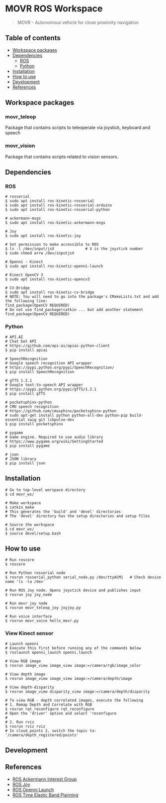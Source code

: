 # MOVR ROS Workspace
> MOVR - Autonomous vehicle for close proximity navigation

## Table of contents

- [Workspace packages](#workspace-packages)
- [Dependencies](#dependencies)
  - [ROS](#ros)
  - [Python](#python)
- [Installation](#installation)
- [How to use](#how-to-use)
- [Development](#development)
- [References](#references)

## Workspace packages

### movr_teleop
Package that contains scripts to teleoperate via joystick, keyboard and speech

### movr_vision
Package that contains scripts related to vision sensors.

## Dependencies

### ROS

```
# rosserial
$ sudo apt install ros-kinetic-rosserial
$ sudo apt install ros-kinetic-rosserial-arduino 
$ sudo apt install ros-kinetic-rosserial-python
```

```
# ackermann-msgs
$ sudo apt install ros-kinetic-ackermann-msgs
```

```
# Joy
$ sudo apt install ros-kinetic-joy

# Set permission to make accessible to ROS
$ ls -l /dev/input/jsX              # X is the joystick number
$ sudo chmod a+rw /dev/inputjsX
```

```
# Openni - Kinect
$ sudo apt install ros-kinetic-openni-launch
```

```
# Kinect OpenCV 3
$ sudo apt install ros-kinetic-opencv3
```

```
# CV-Bridge
$ sudo apt install ros-kinetic-cv-bridge
# NOTE: You will need to go into the package's CMakeLists.txt and add the following line:
find_package(OpenCV REQUIRED)
# Do not use find_package(catkin ... but add another statement find_package(OpenCV REQUIRED)
```

### Python

```
# API.AI
# Chat bot API
# https://github.com/api-ai/apiai-python-client
$ pip install apiai
```

```
# SpeechRecognition
# Google speech recognition API wrapper
# https://pypi.python.org/pypi/SpeechRecognition/
$ pip install SpeechRecognition
```

```
# gTTS 1.2.1
# Google text-to-speech API wrapper
# https://pypi.python.org/pypi/gTTS/1.2.1
$ pip install gTTS
```

```
# pocketsphinx-python
# CMU speech recognition
# https://github.com/cmusphinx/pocketsphinx-python
# sudo apt-get install python python-all-dev python-pip build-essential swig git libpulse-dev
$ pip install pocketsphinx
```

```
# pygame
# Game engine. Required to use audio library
# https://www.pygame.org/wiki/GettingStarted
$ pip install pygame
```

```
# json
# JSON library
$ pip install json
```

## Installation

```
# Go to top-level worspace directory
$ cd movr_ws/
```

```
# Make workspace
$ catkin_make
# This generates the 'build' and 'devel' directories
# The 'devel' directory has the setup directories and setup files
```

```
# Source the workspace
$ cd movr_ws/
$ source devel/setup.bash
```

## How to use
```
# Run roscore
$ roscore
```

```
# Run Python rosserial node
$ rosrun rosserial_python serial_node.py /dev/ttyACM1   # Check device name 'ls -la /dev'
```

```
# Run ROS Joy node. Opens joystick device and publishes input
$ rosrun joy joy_node
```

```
# Run movr joy node
$ rosrun movr_teleop_joy joyjoy.py
```

```
# Run voice interface
$ rosrun movr_voice hello_movr.py
```

### View Kinect sensor

```
# Launch openni
# Execute this first before running any of the commands below
$ roslaunch openni_launch openni.launch
```

```
# View RGB image
$ rosrun image_view image_view image:=/camera/rgb/image_color
```

```
# View depth image
$ rosrun image_view image_view image:=/camera/depth/image
```

```
# View depth-disparity
$ rosrun image_view disparity_view image:=/camera/depth/disparity
```

```
# To view RGB - depth correlated images, execute the following
# 1. Remap Depth and Correlate with RGB
$ rosrun rqt_reconfigure rqt_reconfigure
# Open the 'driver' option and select 'reconfigure
#
# 2. Run rviz
$ rosrun rviz rviz
# In cloud_points 2, switch the topic to:  '/camera/depth_registered/points'
```

## Development

## References
- [ROS Ackermann Interest Group](http://wiki.ros.org/Ackermann%20Group)
- [ROS Joy](http://wiki.ros.org/joy/Tutorials/ConfiguringALinuxJoystick)
- [ROS Openni Launch](http://wiki.ros.org/openni_launch/Tutorials/QuickStart)
- [ROS Time Elastic Band Planning](http://wiki.ros.org/teb_local_planner/Tutorials/Planning%20for%20car-like%20robots)
